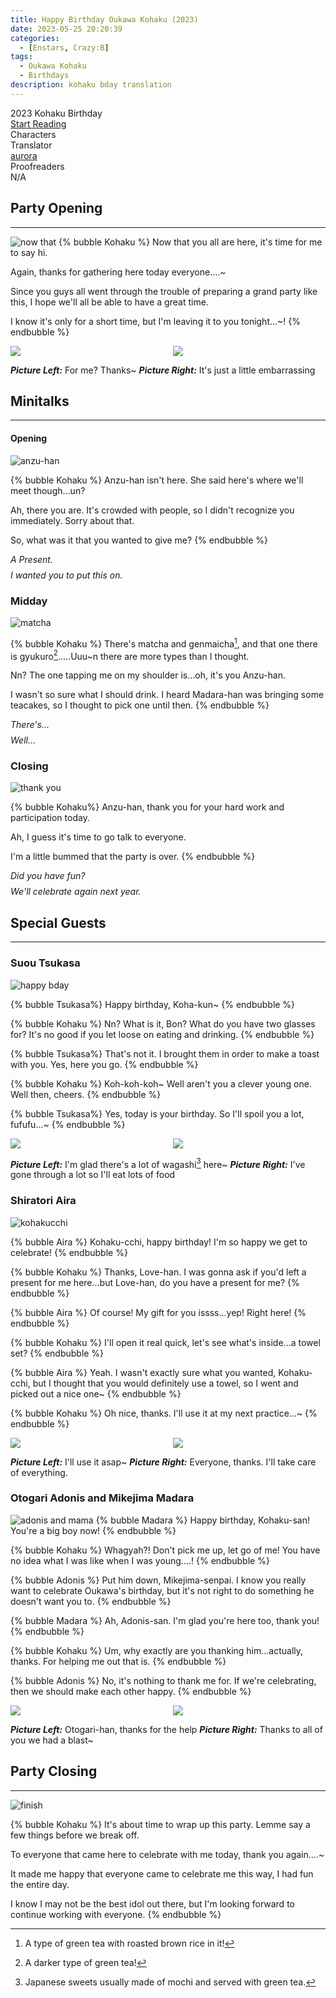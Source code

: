 ```yaml
---
title: Happy Birthday Oukawa Kohaku (2023)
date: 2023-05-25 20:20:39
categories:
  - [Enstars, Crazy:B]
tags:
  - Oukawa Kohaku
  - Birthdays
description: kohaku bday translation
---
```


<div class="preview-wrapper reverse" style="--storyColor: #hex;--storyColor-rgb: r,g,b;--storyColor-h: hue;--storyColor-s: saturation%;--storyColor-l: lightness%;">
  <div class="grid-wrapper">
      <div class="preview-background" style="background-image: url('https://cdn.discordapp.com/attachments/1110345002015535124/1111457814108454912/IMG_4926.png')"></div>
      <div class="preview-box" style="background: calc(var(--card-background) + 2%)">
          <div class="title-area">
              <div class="title-area__title">2023 Kohaku Birthday</div>
              <div class="title-area__start"><a href="/2023/05/25/haku-bday-2023/">Start Reading</a></div>
          </div>
          <div class="info-area">
              <div class="info">
                  <div class="info-item characters">
                      <div class="label">
                          Characters
                      </div>
                      <div class="value">
                      <a href="/tags/Oukawa-Kohaku/" character="Kohaku" title="Kohaku"></a>
                      <a href="/tags/Shiratori-Aira/" character="Aira" title="Aira"></a>
                      <a href="/tags/Suou-Tsukasa/" character="Tsukasa" title="Tsukasa"></a>
                      <a href="/tags/Otogari-Adonis/" character="Adonis" title="Adonis"></a>
                      <a href="/tags/Mikejima-Madara/" character="Madara" title="Madara"></a>
                        <!-- 
                          <a href="/tags/[CHARACTER_LAST_NAME]-[CHARACTER_FIRST_NAME]/" character="[CHARACTER_FIRST_AME]" title="[CHARACTER_FIRST_NAME]"></a>
                         -->
                         <!-- COPY AND PASTE THE ABOVE FOR EACH CHARACTER THAT APPEARS IN THE STORY -->
                      </div>
                  </div>
                  <div class="info-item tl">
                      <div class="label">
                          Translator
                      </div>
                      <div class="value">
                          <a href="https://twitter.com/azurecrystalz">aurora</a>
                      </div>
                  </div>
                  <div class="info-item pr">
                      <div class="label">
                          Proofreaders
                      </div>
                      <div class="value">
                          N/A
                      </div>
                  </div>
              </div>
          </div>
      </div>
  </div>
</div>

<!-- more -->

<div style="margin-top: 3%">
  <style>
    .hint--error.hint--top-left:before, .hint--error.hint--top-right:before, .hint--error.hint--top:before {
    border-top-color: #6a3446;
    }
    .hint--error:after {
    background-color: #6a3446;
    text-shadow: 0 -1px 0px #592726;
    }
    [character] {
      --dark-mode: hsl(var(--hue), 30%, 30%);
      display: flex;
    }
    [character]::before {
      position: absolute;
      margin-left: 75px;
    }
    [character] p {
      max-width: calc(100% - 75px);
      margin-left: 75px;
      color: inherit;
    }
    :root[theme='dark'] [character] p {
      background: var(--dark-mode);
    }
    :root[theme='dark'] [character] p .thought {
      color: #9f9fff;
    }
    :root[theme='light'] [character] p {
      background: var(--light-mode);
    }
    [character] p:first-child {
      margin-top: 20px;
      border-top-left-radius: 0px;
    }
    [character] p:first-child::before {
      position: absolute;
      left: 0;
    }
    [character]::after {
      display: none;
      left: 65px;
      top: 37px;
    }
    .msr-narration {
      display: flex;
      align-items: center;
      margin: 20px 0px;
      gap: 5px;
    }
    .msr-narration::before {
      content: "";
      display: inline-block;
      background: var(--article-text);
      height: 1px;
      width: 15%;
    }
    .msr-narration p {
      margin: 0;
    }
    .msr-line {
      margin-bottom:10px;
    }
    .photos {
         display: grid;
    grid-template-columns: 1fr 1fr;
    column-gap: 15px;
    }
    @media (max-width: 650px) {
    [character] p {
        margin:0 0 .4em 65px;
        padding: .72em;
        margin-left: 55px !important;
    }
    [character]::before,[character][hidden]::before,[character][unknown]::before {
        margin-left: 70px;
        margin-left: 55px !important;
    }
}    
.minitalk {
    display: flex !important;
    flex-direction: column;
    gap: 8px;
    transition: .15s all ease;
}
.minitalk-option_content {
    display: none;
    padding: 8px 0 0px;
}
.use-motion .post-block, .use-motion .pagination, .use-motion .comments {
    visibility: hidden;
}
[character="Anzu"] {
  --color: #ffb6da;
  --hue: 330.4;
  --name: "Anzu";
  --charahead: url("https://cdn.jsdelivr.net/gh/toujokaname/images@main/icons/anzu_charahead.png");
}    
  </style>

## Party Opening

---

![now that](https://64.media.tumblr.com/01afe0dce91af2172ade23bba5439e48/ecc58ea21b829168-97/s2048x3072/133a6863319c1c528bb8faf8396498b90e1067a9.pnj)
{% bubble Kohaku %}
  Now that you all are here, it's time for me to say hi.
  
  Again, thanks for gathering here today everyone....~
  
  Since you guys all went through the trouble of preparing a grand party like this, I hope we'll all be able to have a great time.
  
  I know it's only for a short time, but I'm leaving it to you tonight...~!
{% endbubble %}

<div class="photos">
  <img src="https://64.media.tumblr.com/02f6f276f50af2e050aff8581a9586ab/ecc58ea21b829168-db/s2048x3072/0a6cfa5ce68090aba491748fc79ab3d560e9e274.pnj">
  <img src="https://64.media.tumblr.com/ef9848de5aede7185f9689a13fc7e3a2/ecc58ea21b829168-92/s2048x3072/b4bb08c604b95b8f1a1a8869c2d897064e92f8ee.pnj">
</div>

**_Picture Left:_** For me? Thanks~
**_Picture Right:_** It's just a little embarrassing

## Minitalks

---

#### Opening

![anzu-han](https://64.media.tumblr.com/04b8b9abfb4e738098e45256f121ab6f/549529c56c7a8a89-a5/s2048x3072/dac4a97e7623307e93de2d7b0d92a2b1e0afdc5a.pnj)

{% bubble Kohaku %}
  Anzu-han isn't here. She said here's where we'll meet though...un?
  
  Ah, there you are. It's crowded with people, so I didn't recognize you immediately. Sorry about that.
  
  So, what was it that you wanted to give me?
{% endbubble %}

<div class="minitalk" character="Anzu">
  <div class="minitalk-option">
    <div class="minitalk-option_header tab-header__open"><i>A Present.</i></div>
      <div class="minitalk-option_content" style="display: none;">
        <div class="msr-unit" character="Kohaku">
          <div class="msr-icon">
            <div class="msr-icon__wrapper">
              <div class="msr-icon__base"></div>
            </div>
          </div>
          <div class="msr-name"></div>
          <div class="msr-line">
            <p>These are one of those cute stuffed animals, right？Did you make this, Anzu-han？</p>
            <p>My names written on the cookie. It's soft, I really like it. Thanks...♪</p>
          </div>
        </div>
      </div>
    </div>
    <div class="minitalk-option">
    <div class="minitalk-option_header tab-header__open"><i>I wanted you to put this on.</i></div>
      <div class="minitalk-option_content" style="display: none;">
        <div class="msr-unit" character="Kohaku" attribute="">
          <div class="msr-icon">
            <div class="msr-icon__wrapper">
              <div class="msr-icon__base"></div>
            </div>
          </div>
          <div class="msr-name"></div>
          <div class="msr-line">
            <p>This stuffed bear? ....Fuun, looks like I can pin it to my clothes.
            </p>
            <p>
            If you say so, Anzu-han, then I'll do that. But, can we wait until we take a look around a bit more?
            </p>
          </div>
        </div>
      </div>
    </div>
  </div>
</div>

### Midday

![matcha](https://64.media.tumblr.com/961b950b4a7e4b2b63cc11a5086f98da/549529c56c7a8a89-9b/s2048x3072/eef350f85d1a0241f6a11ecbbd152c5dbe85b94b.pnj)

{% bubble Kohaku %}
  There's matcha and genmaicha[^1], and that one there is gyukuro[^2].....Uuu~n there are more types than I thought.
  
  Nn? The one tapping me on my shoulder is...oh, it's you Anzu-han.
  
  I wasn't so sure what I should drink. I heard Madara-han was bringing some teacakes, so I thought to pick one until then.
{% endbubble %}

<div class="minitalk" character="Anzu">
  <div class="minitalk-option">
    <div class="minitalk-option_header tab-header__open"><i>There's...</i></div>
      <div class="minitalk-option_content" style="display: none;">
        <div class="msr-unit" character="Kohaku">
          <div class="msr-icon">
            <div class="msr-icon__wrapper">
              <div class="msr-icon__base"></div>
            </div>
          </div>
          <div class="msr-name"></div>
          <div class="msr-line">
            <p>Did everyone from "Kaori" make this?</p>
            <p>Koh-koh-koh~ So that's why there's so much different teas. They must've put in a lot of effort to prepare it. I'll be sure to thank them later...♪</p>
          </div>
        </div>
      </div>
    </div>
    <div class="minitalk-option">
    <div class="minitalk-option_header tab-header__open"><i>Well...</i></div>
      <div class="minitalk-option_content" style="display: none;">
        <div class="msr-unit" character="Kohaku" attribute="">
          <div class="msr-icon">
            <div class="msr-icon__wrapper">
              <div class="msr-icon__base"></div>
            </div>
          </div>
          <div class="msr-name"></div>
          <div class="msr-line">
            <p>Madara-han made a bunch of sweets for me？
            </p>
            <p>
            He wants me to eat a lot so I can grow...but how big can you even get when eating wagashi? Haa, I'll get going now.
            </p>
          </div>
        </div>
      </div>
    </div>
  </div>

### Closing

![thank you](https://64.media.tumblr.com/112972f9692413e267f78b499745e2b6/549529c56c7a8a89-e7/s2048x3072/3c5bd0aa935f1d9f648c8527081116ec61c662a2.pnj)

{% bubble Kohaku%}
  Anzu-han, thank you for your hard work and participation today.
  
  Ah, I guess it's time to go talk to everyone.
  
  I'm a little bummed that the party is over.
{% endbubble %}

<div class="minitalk" character="Anzu">
  <div class="minitalk-option">
    <div class="minitalk-option_header tab-header__open"><i>Did you have fun?</i></div>
      <div class="minitalk-option_content" style="display: none;">
        <div class="msr-unit" character="Kohaku">
          <div class="msr-icon">
            <div class="msr-icon__wrapper">
              <div class="msr-icon__base"></div>
            </div>
          </div>
          <div class="msr-name"></div>
          <div class="msr-line">
            <p>Heck yeah. I ate plenty of good food, and I was able to talk to Love-han and everyone else....</p>
            <p>Rinne-han said he was gonna throw me up in the air, and I had to think of what I was gonna do. Well, it was a moment to remember.</p>
          </div>
        </div>
      </div>
    </div>
    <div class="minitalk-option">
    <div class="minitalk-option_header tab-header__open"><i>We'll celebrate again next year.</i></div>
      <div class="minitalk-option_content" style="display: none;">
        <div class="msr-unit" character="Kohaku" attribute="">
          <div class="msr-icon">
            <div class="msr-icon__wrapper">
              <div class="msr-icon__base"></div>
            </div>
          </div>
          <div class="msr-name"></div>
          <div class="msr-line">
            <p>Koh koh koh♪ If you start talking about next year now, the devil will laugh at ya[^3]
            </p>
            <p>
            But, you're right. I'll give it my all so that next year, we can spend our time like this again.
            </p>
          </div>
        </div>
      </div>
    </div>
  </div>

## Special Guests

---

### Suou Tsukasa

![happy bday](https://64.media.tumblr.com/55c8e12cf3494e426e3925f55212b6a7/25bdc30f8ee434be-e1/s2048x3072/baf7c15e9e2381d01c9074c30679f896042ad2f5.pnj)

{% bubble Tsukasa%}
  Happy birthday, Koha-kun~
{% endbubble %}

{% bubble Kohaku %}
  Nn? What is it, Bon? What do you have two glasses for? It's no good if you let loose on eating and drinking.
{% endbubble %}

{% bubble Tsukasa%}
  That's not it. I brought them in order to make a toast with you. Yes, here you go.
{% endbubble %}

{% bubble Kohaku %}
  Koh-koh-koh~ Well aren't you a clever young one. Well then, cheers.
{% endbubble %}

{% bubble Tsukasa%}
  Yes, today is your birthday. So I'll spoil you a lot, fufufu...~
{% endbubble %}

<div class="photos">
  <img src="https://64.media.tumblr.com/d572224697767dd68ac5f2b7bc9df66d/25bdc30f8ee434be-18/s2048x3072/17ee9eda91ccbf25f59651426b9a93a7fa7f2444.pnj">
  <img src="https://64.media.tumblr.com/e1901a7e88d448f68ac097f5eb271b48/25bdc30f8ee434be-c0/s2048x3072/b64cf5456ca9a24bd6beb50fe3cb5222ac1ebfcc.pnj">
</div>

**_Picture Left:_** I'm glad there's a lot of wagashi[^4] here~
**_Picture Right:_** I've gone through a lot so I'll eat lots of food

### Shiratori Aira

![kohakucchi](https://64.media.tumblr.com/26637f8ede0db3975e0a8fa852fa6f84/49bbcbc28f31cf08-10/s2048x3072/5dacc1fb3bf84a50c027fc31692a1ae8cf32282a.pnj)

{% bubble Aira %}
  Kohaku-cchi, happy birthday! I'm so happy we get to celebrate!
{% endbubble %}

{% bubble Kohaku %}
  Thanks, Love-han. I was gonna ask if you'd left a present for me here...but Love-han, do you have a present for me?
{% endbubble %}

{% bubble Aira %}
  Of course! My gift for you issss...yep! Right here!
{% endbubble %}

{% bubble Kohaku %}
  I'll open it real quick, let's see what's inside...a towel set?
{% endbubble %}

{% bubble Aira %}
  Yeah. I wasn't exactly sure what you wanted, Kohaku-cchi, but I thought that you would definitely use a towel, so I went and picked out a nice one~
{% endbubble %}

{% bubble Kohaku %}
  Oh nice, thanks. I'll use it at my next practice...~
{% endbubble %}

<div class="photos">
  <img src="https://64.media.tumblr.com/15cdec08a7981ee46c507d249b7dea82/49bbcbc28f31cf08-24/s2048x3072/3cf9182c9093d57a744cea3597be04d451589a03.pnj">
  <img src="https://64.media.tumblr.com/d23cecf6c5c5c10b7ae5bb23652860ad/49bbcbc28f31cf08-f8/s2048x3072/046bc486374262eb2924903821c65efd568d7f78.pnj">
</div>

**_Picture Left:_** I'll use it asap~
**_Picture Right:_** Everyone, thanks. I'll take care of everything.

### Otogari Adonis and Mikejima Madara

![adonis and mama](https://64.media.tumblr.com/0262a1f00b2fab0f4c7143c0b17ffe11/f32ccba4e7042d38-b4/s2048x3072/e1c8a630c23d91ba2ea269722b334ad22030cf65.pnj)
{% bubble Madara %}
  Happy birthday, Kohaku-san! You're a big boy now!
{% endbubble %}

{% bubble Kohaku %}
  Whagyah?! Don't pick me up, let go of me! You have no idea what I was like when I was young....!
{% endbubble %}

{% bubble Adonis %}
  Put him down, Mikejima-senpai. I know you really want to celebrate Oukawa's birthday, but it's not right to do something he doesn't want you to.
{% endbubble %}

{% bubble Madara %}
  Ah, Adonis-san. I'm glad you're here too, thank you!
{% endbubble %}

{% bubble Kohaku %}
  Um, why exactly are you thanking him...actually, thanks. For helping me out that is.
{% endbubble %}

{% bubble Adonis %}
  No, it's nothing to thank me for. If we're celebrating, then we should make each other happy.
{% endbubble %}

<div class="photos">
  <img src="https://64.media.tumblr.com/f34653758bf6881cbfbd538a7d71b7f8/f32ccba4e7042d38-be/s2048x3072/09b25c4fbd77a8d975c28841e10a7bbaf956be3a.pnj">
  <img src="https://64.media.tumblr.com/f9d2668988722b5e494c565d95428a55/f32ccba4e7042d38-be/s2048x3072/f6ce5015f73aa84ebb987fe8612658d77d3c5bdd.pnj">
</div>

**_Picture Left:_** Otogari-han, thanks for the help
**_Picture Right:_** Thanks to all of you we had a blast~

## Party Closing

---

![finish](https://64.media.tumblr.com/7a055234c6086fdd0c6b1d3125253de5/3cfe216ef7e7baee-fa/s2048x3072/56039e093bb71dd77751111dfb5a23ef81dbd01b.pnj)

{% bubble Kohaku %}
  It's about time to wrap up this party. Lemme say a few things before we break off.

  To everyone that came here to celebrate with me today, thank you again....~

  It made me happy that everyone came to celebrate me this way, I had fun the entire day.

  I know I may not be the best idol out there, but I'm looking forward to continue working with everyone.
{% endbubble %}

<!-- Translation Notes -->
[^1]: A type of green tea with roasted brown rice in it!
[^2]: A darker type of green tea!
[^3]: An idom meaning “it's a bit foolish to try to predict the future”!
[^4]: Japanese sweets usually made of mochi and served with green tea.

  <!-- CONTENT GOES HERE -->

  <!-- 
  SPEECH BUBBLE FORMAT: 
  {% bubble [CHARACTER_FIRST_NAME] [ATTRIBUTE(optional)]}
    DIALOGUE TEXT HERE

    ADD A LINE SPACE FOR A NEW LINE

    <th>EMBED THOUGHT DIALOGUE WITH THESE TAGS</th>
  {% endbubble %}
  -->
  </div>
